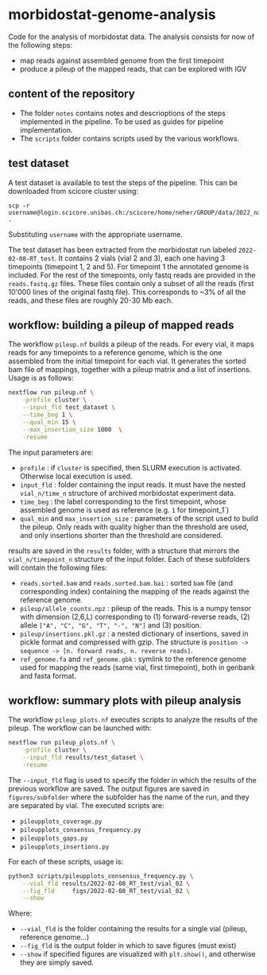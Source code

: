 # morbidostat-genome-analysis

Code for the analysis of morbidostat data. The analysis consists for now of the following steps:

- map reads against assembled genome from the first timepoint
- produce a pileup of the mapped reads, that can be explored with IGV

## content of the repository

- The folder `notes` contains notes and descrioptions of the steps implemented in the pipeline. To be used as guides for pipeline implementation.
- The `scripts` folder contains scripts used by the various workflows.

## test dataset

A test dataset is available to test the steps of the pipeline. This can be downloaded from scicore cluster using:
```
scp -r username@login.scicore.unibas.ch:/scicore/home/neher/GROUP/data/2022_nanopore_sequencing/experiments/test_dataset .
```
Substituting `username` with the appropriate username.

The test dataset has been extracted from the morbidostat run labeled `2022-02-08-RT_test`. It contains 2 vials (vial 2 and 3), each one having 3 timepoints (timepoint 1, 2 and 5). For timepoint 1 the annotated genome is included. For the rest of the timepoints, only fastq reads are provided in the `reads.fastq.gz` files. These files contain only a subset of all the reads (first 10'000 lines of the original fastq file). This corresponds to ~3% of all the reads, and these files are roughly 20-30 Mb each.

## workflow: building a pileup of mapped reads

The workflow `pileup.nf` builds a pileup of the reads. For every vial, it maps reads for any timepoints to a reference genome, which is the one assembled from the initial timepoint for each vial. It generates the sorted bam file of mappings, together with a pileup matrix and a list of insertions. Usage is as follows:

```bash
nextflow run pileup.nf \
    -profile cluster \
    --input_fld test_dataset \
    --time_beg 1 \
    --qual_min 15 \
    --max_insertion_size 1000  \
    -resume
```

The input parameters are:
- `profile` : if `cluster` is specified, then SLURM execution is activated. Otherwise local execution is used.
- `input_fld` : folder containing the input reads. It must have the nested `vial_n/time_n` structure of archived morbidostat experiment data.
- `time_beg` : the label corresponding to the first timepoint, whose assembled genome is used as reference (e.g. `1` for timepoint_1`)
- `qual_min` and `max_insertion_size` : parameters of the script used to build the pileup. Only reads with quality higher than the threshold are used, and only insertions shorter than the threshold are considered.

results are saved in the `results` folder, with a structure that mirrors the `vial_n/timepoint_n` structure of the input folder. Each of these subfolders will contain the following files:
- `reads.sorted.bam` and `reads.sorted.bam.bai` : sorted `bam` file (and corresponding index) containing the mapping of the reads against the reference genome.
- `pileup/allele_counts.npz` : pileup of the reads. This is a numpy tensor with dimension (2,6,L) corresponding to (1) forward-reverse reads, (2) allele `["A", "C", "G", "T", "-", "N"]` and (3) position.
- `pileup/insertions.pkl.gz` : a nested dictionary of insertions, saved in pickle format and compressed with gzip. The structure is `position -> sequence -> [n. forward reads, n. reverse reads]`.
- `ref_genome.fa` and `ref_genome.gbk` : symlink to the reference genome used for mapping the reads (same vial, first timepoint), both in genbank and fasta format. 


## workflow: summary plots with pileup analysis

The workflow `pileup_plots.nf` executes scripts to analyze the results of the pileup. The workflow can be launched with:

```bash
nextflow run pileup_plots.nf \
    -profile cluster \
    --input_fld results/test_dataset \
    -resume
```

The `--input_fld` flag is used to specify the folder in which the results of the previous workflow are saved.
The output figures are saved in `figures/subfolder` where the subfolder has the name of the run, and they are separated by vial.
The executed scripts are:
- `pileupplots_coverage.py`
- `pileupplots_consensus_frequency.py`
- `pileupplots_gaps.py`
- `pileupplots_insertions.py`

For each of these scripts, usage is:

```bash
python3 scripts/pileupplots_consensus_frequency.py \
    --vial_fld results/2022-02-08_RT_test/vial_02 \
    --fig_fld     figs/2022-02-08_RT_test/vial_02 \
    --show
```

Where:
- `--vial_fld` is the folder containing the results for a single vial (pileup, reference genome...)
- `--fig_fld` is the output folder in which to save figures (must exist)
- `--show` if specified figures are visualized with `plt.show()`, and otherwise they are simply saved.